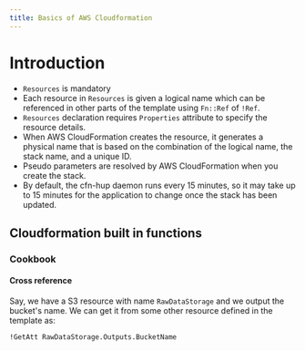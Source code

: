 ```yaml
---
title: Basics of AWS Cloudformation
---
```

# Introduction

- `Resources` is mandatory
- Each resource in `Resources` is given a logical name which can be referenced in other parts of the template using `Fn::Ref` of `!Ref`.
- `Resources` declaration requires `Properties` attribute to specify the resource details.
- When AWS CloudFormation creates the resource, it generates a physical name that is based on the combination of the logical name, the stack name, and a unique ID.
- Pseudo parameters are resolved by AWS CloudFormation when you create the stack.
- By default, the cfn-hup daemon runs every 15 minutes, so it may take up to 15 minutes for the application to change once the stack has been updated.

## Cloudformation built in functions
### Cookbook
#### Cross reference
Say, we have a S3 resource with name `RawDataStorage` and we output the bucket's name. We can get it from some other resource defined in the template as:
```
!GetAtt RawDataStorage.Outputs.BucketName
```
